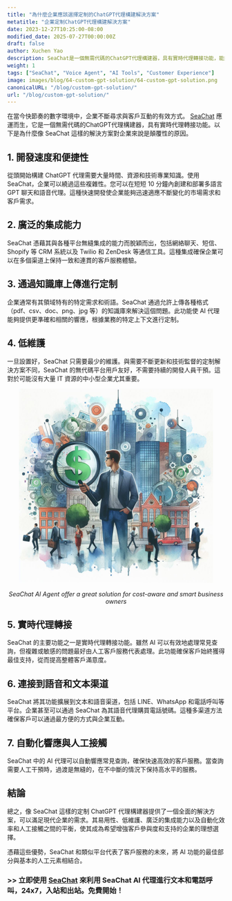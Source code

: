 ```yaml
---
title: "為什麼企業應該選擇定制的ChatGPT代理構建解決方案"
metatitle: "企業定制ChatGPT代理構建解決方案"
date: 2023-12-27T10:25:00-08:00
modified_date: 2025-07-27T00:00:00Z
draft: false
author: Xuchen Yao
description: SeaChat是一個無需代碼的ChatGPT代理構建器，具有實時代理轉接功能，能夠快速創建多語言聊天和語音代理。它提供無縫集成、輕鬆定制和低維護，是結合AI效率和人工交互來增強客戶服務的理想選擇。
weight: 1
tags: ["SeaChat", "Voice Agent", "AI Tools", "Customer Experience"]
image: images/blog/64-custom-gpt-solution/64-custom-gpt-solution.png
canonicalURL: "/blog/custom-gpt-solution/"
url: "/blog/custom-gpt-solution/"
---
```


在當今快節奏的數字環境中，企業不斷尋求與客戶互動的有效方式。 [SeaChat](https://chat.seasalt.ai/?utm_source=blog) 應運而生，它是一個無需代碼的ChatGPT代理構建器，具有實時代理轉接功能。以下是為什麼像 SeaChat 這樣的解決方案對企業來說是顛覆性的原因。

## 1. **開發速度和便捷性**

從頭開始構建 ChatGPT 代理需要大量時間、資源和技術專業知識。使用 SeaChat，企業可以繞過這些複雜性。您可以在短短 10 分鐘內創建和部署多語言 GPT 聊天和語音代理。這種快速開發使企業能夠迅速適應不斷變化的市場需求和客戶需求。

## 2. **廣泛的集成能力**

SeaChat 憑藉其與各種平台無縫集成的能力而脫穎而出，包括網絡聊天、短信、Shopify 等 CRM 系統以及 Twilio 和 ZenDesk 等通信工具。這種集成確保企業可以在多個渠道上保持一致和連貫的客戶服務體驗。

## 3. **通過知識庫上傳進行定制**

企業通常有其領域特有的特定需求和術語。SeaChat 通過允許上傳各種格式（pdf、csv、doc、png、jpg 等）的知識庫來解決這個問題。此功能使 AI 代理能夠提供更準確和相關的響應，根據業務的特定上下文進行定制。

## 4. **低維護**

一旦設置好，SeaChat 只需要最少的維護。與需要不斷更新和技術監督的定制解決方案不同，SeaChat 的無代碼平台用戶友好，不需要持續的開發人員干預。這對於可能沒有大量 IT 資源的中小型企業尤其重要。

<center>
<img height="450px" src="/images/blog/59-seachat-cost-capping/59-seachat-cost-aware-businesses.jpeg" alt="SeaChat AI Agent offer a great solution for cost-aware and smart business owners"/>

*SeaChat AI Agent offer a great solution for cost-aware and smart business owners*
</center>

## 5. **實時代理轉接**

SeaChat 的主要功能之一是實時代理轉接功能。雖然 AI 可以有效地處理常見查詢，但複雜或敏感的問題最好由人工客戶服務代表處理。此功能確保客戶始終獲得最佳支持，從而提高整體客戶滿意度。

## 6. **連接到語音和文本渠道**

SeaChat 將其功能擴展到文本和語音渠道，包括 LINE、WhatsApp 和電話呼叫等平台。企業甚至可以通過 SeaChat 為其語音代理購買電話號碼。這種多渠道方法確保客戶可以通過最方便的方式與企業互動。

## 7. **自動化響應與人工接觸**

SeaChat 中的 AI 代理可以自動響應常見查詢，確保快速高效的客戶服務。當查詢需要人工干預時，過渡是無縫的，在不中斷的情況下保持高水平的服務。

## 結論

總之，像 SeaChat 這樣的定制 ChatGPT 代理構建器提供了一個全面的解決方案，可以滿足現代企業的需求。其易用性、低維護、廣泛的集成能力以及自動化效率和人工接觸之間的平衡，使其成為希望增強客戶參與度和支持的企業的理想選擇。

憑藉這些優勢，SeaChat 和類似平台代表了客戶服務的未來，將 AI 功能的最佳部分與基本的人工元素相結合。

### >> 立即使用 [SeaChat](https://chat.seasalt.ai/?utm_source=blog) 來利用 SeaChat AI 代理進行文本和電話呼叫，24x7，入站和出站。免費開始！
